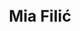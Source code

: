 ---
SICRIS: null
draft: false
fixName: mia_filić
lab: Laboratorij za kriptografijo in računalniško varnost
labPos: Član laboratorija
location: null
mailInfo: mia.filic@fri.uni-lj.si
officeHours: null
profName: asist. Mia Filić
profTitle: Asistent
telephoneInfo: null
title: Mia Filić
---